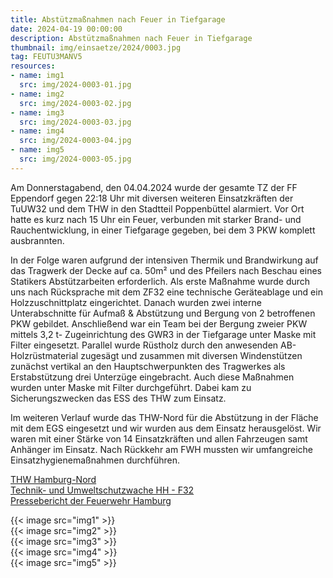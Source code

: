 ```yaml
---
title: Abstützmaßnahmen nach Feuer in Tiefgarage
date: 2024-04-19 00:00:00
description: Abstützmaßnahmen nach Feuer in Tiefgarage
thumbnail: img/einsaetze/2024/0003.jpg
tag: FEUTU3MANV5
resources:
- name: img1
  src: img/2024-0003-01.jpg
- name: img2
  src: img/2024-0003-02.jpg
- name: img3
  src: img/2024-0003-03.jpg
- name: img4
  src: img/2024-0003-04.jpg
- name: img5
  src: img/2024-0003-05.jpg
---
```


Am Donnerstagabend, den 04.04.2024 wurde der gesamte TZ der FF Eppendorf gegen 22:18 Uhr mit diversen weiteren Einsatzkräften der TuUW32 und dem THW in den Stadtteil Poppenbüttel alarmiert.
Vor Ort hatte es kurz nach 15 Uhr ein Feuer, verbunden mit starker Brand- und Rauchentwicklung, in einer Tiefgarage gegeben, bei dem 3 PKW komplett ausbrannten.

In der Folge waren aufgrund der intensiven Thermik und Brandwirkung auf das Tragwerk der Decke auf ca. 50m² und des Pfeilers nach Beschau eines Statikers Abstützarbeiten erforderlich.
Als erste Maßnahme wurde durch uns nach Rücksprache mit dem ZF32 eine technische Geräteablage und ein Holzzuschnittplatz eingerichtet. 
Danach wurden zwei interne Unterabschnitte für Aufmaß & Abstützung und Bergung von 2 betroffenen PKW gebildet.
Anschließend war ein Team bei der Bergung zweier PKW mittels 3,2 t- Zugeinrichtung des GWR3 in der Tiefgarage unter Maske mit Filter eingesetzt.
Parallel wurde Rüstholz durch den anwesenden AB-Holzrüstmaterial zugesägt und zusammen mit diversen Windenstützen zunächst vertikal an den Hauptschwerpunkten des Tragwerkes als Erstabstützung drei Unterzüge eingebracht.
Auch diese Maßnahmen wurden unter Maske mit Filter durchgeführt.
Dabei kam zu Sicherungszwecken das ESS des THW zum Einsatz.

Im weiteren Verlauf wurde das THW-Nord für die Abstützung in der Fläche mit dem EGS eingesetzt und wir wurden aus dem Einsatz herausgelöst.
Wir waren mit einer Stärke von 14 Einsatzkräften und allen Fahrzeugen samt Anhänger im Einsatz.
Nach Rückkehr am FWH mussten wir umfangreiche Einsatzhygienemaßnahmen durchführen.


[THW Hamburg-Nord](https://www.facebook.com/THW.Hamburg.Nord)  
[Technik- und Umweltschutzwache HH - F32](https://www.facebook.com/TuUW.F32)  
[Pressebericht der Feuerwehr Hamburg](https://www.facebook.com/TuUW.F32)


{{< image src="img1" >}}  
{{< image src="img2" >}}  
{{< image src="img3" >}}  
{{< image src="img4" >}}  
{{< image src="img5" >}}  

